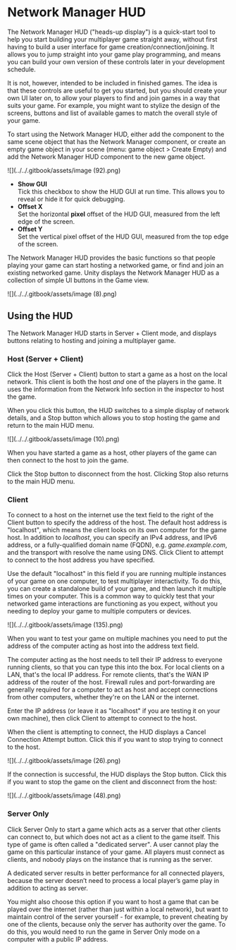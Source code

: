 # Network Manager HUD

The Network Manager HUD ("heads-up display") is a quick-start tool to help you start building your multiplayer game straight away, without first having to build a user interface for game creation/connection/joining. It allows you to jump straight into your game play programming, and means you can build your own version of these controls later in your development schedule.

It is not, however, intended to be included in finished games. The idea is that these controls are useful to get you started, but you should create your own UI later on, to allow your players to find and join games in a way that suits your game. For example, you might want to stylize the design of the screens, buttons and list of available games to match the overall style of your game.

To start using the Network Manager HUD, either add the component to the same scene object that has the Network Manager component, or create an empty game object in your scene (menu: game object > Create Empty) and add the Network Manager HUD component to the new game object.

![](../../.gitbook/assets/image (92).png)

- **Show GUI**\
  &#x20;Tick this checkbox to show the HUD GUI at run time. This allows you to reveal or hide it for quick debugging.
- **Offset X**\
  &#x20;Set the horizontal **pixel** offset of the HUD GUI, measured from the left edge of the screen.
- **Offset Y**\
  &#x20;Set the vertical pixel offset of the HUD GUI, measured from the top edge of the screen.

The Network Manager HUD provides the basic functions so that people playing your game can start hosting a networked game, or find and join an existing networked game. Unity displays the Network Manager HUD as a collection of simple UI buttons in the Game view.

![](../../.gitbook/assets/image (8).png)

## Using the HUD <a href="#using-the-hud" id="using-the-hud"></a>

The Network Manager HUD starts in Server + Client mode, and displays buttons relating to hosting and joining a multiplayer game.

### Host (Server + Client) <a href="#host-server--client" id="host-server--client"></a>

Click the Host (Server + Client) button to start a game as a host on the local network. This client is both the host _and_ one of the players in the game. It uses the information from the Network Info section in the inspector to host the game.

When you click this button, the HUD switches to a simple display of network details, and a Stop button which allows you to stop hosting the game and return to the main HUD menu.

![](../../.gitbook/assets/image (10).png)

When you have started a game as a host, other players of the game can then connect to the host to join the game.

Click the Stop button to disconnect from the host. Clicking Stop also returns to the main HUD menu.

### Client <a href="#client" id="client"></a>

To connect to a host on the internet use the text field to the right of the Client button to specify the address of the host. The default host address is "localhost", which means the client looks on its own computer for the game host. In addition to _localhost_, you can specify an IPv4 address, and IPv6 address, or a fully-qualified domain name (FQDN), e.g. _game.example.com_, and the transport with resolve the name using DNS. Click Client to attempt to connect to the host address you have specified.

Use the default "localhost" in this field if you are running multiple instances of your game on one computer, to test multiplayer interactivity. To do this, you can create a standalone build of your game, and then launch it multiple times on your computer. This is a common way to quickly test that your networked game interactions are functioning as you expect, without you needing to deploy your game to multiple computers or devices.

![](../../.gitbook/assets/image (135).png)

When you want to test your game on multiple machines you need to put the address of the computer acting as host into the address text field.

The computer acting as the host needs to tell their IP address to everyone running clients, so that you can type this into the box. For local clients on a LAN, that's the local IP address. For remote clients, that's the WAN IP address of the router of the host. Firewall rules and port-forwarding are generally required for a computer to act as host and accept connections from other computers, whether they're on the LAN or the internet.

Enter the IP address (or leave it as "localhost" if you are testing it on your own machine), then click Client to attempt to connect to the host.

When the client is attempting to connect, the HUD displays a Cancel Connection Attempt button. Click this if you want to stop trying to connect to the host.

![](../../.gitbook/assets/image (26).png)

If the connection is successful, the HUD displays the Stop button. Click this if you want to stop the game on the client and disconnect from the host:

![](../../.gitbook/assets/image (48).png)

### Server Only <a href="#server-only" id="server-only"></a>

Click Server Only to start a game which acts as a server that other clients can connect to, but which does not act as a client to the game itself. This type of game is often called a "dedicated server". A user cannot play the game on this particular instance of your game. All players must connect as clients, and nobody plays on the instance that is running as the server.

A dedicated server results in better performance for all connected players, because the server doesn’t need to process a local player’s game play in addition to acting as server.

You might also choose this option if you want to host a game that can be played over the internet (rather than just within a local network), but want to maintain control of the server yourself - for example, to prevent cheating by one of the clients, because only the server has authority over the game. To do this, you would need to run the game in Server Only mode on a computer with a public IP address.
